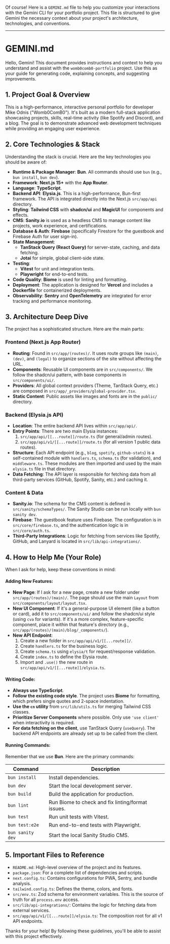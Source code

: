 Of course! Here is a `GEMINI.md` file to help you customize your interactions with the Gemini CLI
for your portfolio project. This file is structured to give Gemini the necessary context about your
project's architecture, technologies, and conventions.

---

# GEMINI.md

Hello, Gemini! This document provides instructions and context to help you understand and assist
with the `womb0comb0-portfolio` project. Use this as your guide for generating code, explaining
concepts, and suggesting improvements.

## 1. Project Goal & Overview

This is a high-performance, interactive personal portfolio for developer Mike Odnis ("Womb0ComB0").
It's built as a modern full-stack application showcasing projects, skills, real-time activity (like
Spotify and Discord), and a blog. The goal is to demonstrate advanced web development techniques
while providing an engaging user experience.

## 2. Core Technologies & Stack

Understanding the stack is crucial. Here are the key technologies you should be aware of:

- **Runtime & Package Manager**: **Bun**. All commands should use `bun` (e.g., `bun install`,
  `bun dev`).
- **Framework**: **Next.js 15+** with the **App Router**.
- **Language**: **TypeScript**.
- **Backend API**: **Elysia.js**. This is a high-performance, Bun-first framework. The API is
  integrated directly into the Next.js `src/app/api` directory.
- **Styling**: **Tailwind CSS** with **shadcn/ui** and **MagicUI** for components and effects.
- **CMS**: **Sanity.io** is used as a headless CMS to manage content like projects, work experience,
  and certifications.
- **Database & Auth**: **Firebase** (specifically Firestore for the guestbook and Firebase Auth for
  user sign-in).
- **State Management**:
  - **TanStack Query (React Query)** for server-state, caching, and data fetching.
  - **Jotai** for simple, global client-side state.
- **Testing**:
  - **Vitest** for unit and integration tests.
  - **Playwright** for end-to-end tests.
- **Code Quality**: **Biome** is used for linting and formatting.
- **Deployment**: The application is designed for **Vercel** and includes a **Dockerfile** for
  containerized deployments.
- **Observability**: **Sentry** and **OpenTelemetry** are integrated for error tracking and
  performance monitoring.

## 3. Architecture Deep Dive

The project has a sophisticated structure. Here are the main parts:

### Frontend (Next.js App Router)

- **Routing**: Found in `src/app/(routes)/`. It uses route groups like `(main)`, `(dev)`, and
  `(legal)` to organize sections of the site without affecting the URL.
- **Components**: Reusable UI components are in `src/components/`. We follow the shadcn/ui pattern,
  with base components in `src/components/ui/`.
- **Providers**: All global context providers (Theme, TanStack Query, etc.) are composed in
  `src/app/_providers/global-provider.tsx`.
- **Static Content**: Public assets like images and fonts are in the `public/` directory.

### Backend (Elysia.js API)

- **Location**: The entire backend API lives within `src/app/api/`.
- **Entry Points**: There are two main Elysia instances:
  1.  `src/app/api/[[...route]]/route.ts` (for general/admin routes).
  2.  `src/app/api/v1/[[...route]]/route.ts` (for all version 1 public data routes).
- **Structure**: Each API endpoint (e.g., `blog`, `spotify`, `github-stats`) is a self-contained
  module with `handlers.ts`, `schema.ts` (for validation), and `middleware.ts`. These modules are
  then imported and used by the main `elysia.ts` file in that directory.
- **Data Fetching**: The API layer is responsible for fetching data from all third-party services
  (GitHub, Spotify, Sanity, etc.) and caching it.

### Content & Data

- **Sanity.io**: The schema for the CMS content is defined in `src/sanity/schemaTypes/`. The Sanity
  Studio can be run locally with `bun sanity dev`.
- **Firebase**: The guestbook feature uses Firebase. The configuration is in `src/core/firebase.ts`,
  and the authentication logic is in `src/core/auth.ts`.
- **Third-Party Integrations**: Logic for fetching from services like Spotify, GitHub, and Lanyard
  is located in `src/lib/api-integrations/`.

## 4. How to Help Me (Your Role)

When I ask for help, keep these conventions in mind:

#### **Adding New Features:**

- **New Page**: If I ask for a new page, create a new folder under `src/app/(routes)/(main)/`. The
  page should use the main `Layout` from `src/components/layout/layout.tsx`.
- **New UI Component**: If it's a general-purpose UI element (like a button or card), add it to
  `src/components/ui/` and follow the shadcn/ui style (using `cva` for variants). If it's a more
  complex, feature-specific component, place it within that feature's directory (e.g.,
  `src/app/(routes)/(main)/blog/_components/`).
- **New API Endpoint**:
  1.  Create a new folder in `src/app/api/v1/[[...route]]/`.
  2.  Create `handlers.ts` for the business logic.
  3.  Create `schema.ts` using `elysia/t` for request/response validation.
  4.  Create `index.ts` to define the Elysia route.
  5.  Import and `.use()` the new route in `src/app/api/v1/[[...route]]/elysia.ts`.

#### **Writing Code:**

- **Always use TypeScript**.
- **Follow the existing code style**. The project uses **Biome** for formatting, which prefers
  single quotes and 2-space indentation.
- **Use the `cn` utility** from `src/lib/utils.ts` for merging Tailwind CSS classes.
- **Prioritize Server Components** where possible. Only use `'use client'` when interactivity is
  required.
- **For data fetching on the client**, use TanStack Query (`useQuery`). The backend API endpoints
  are already set up to be called from the client.

#### **Running Commands:**

Remember that we use **Bun**. Here are the primary commands:

| Command          | Description                                       |
| ---------------- | ------------------------------------------------- |
| `bun install`    | Install dependencies.                             |
| `bun dev`        | Start the local development server.               |
| `bun build`      | Build the application for production.             |
| `bun lint`       | Run Biome to check and fix linting/format issues. |
| `bun test`       | Run unit tests with Vitest.                       |
| `bun test:e2e`   | Run end-to-end tests with Playwright.             |
| `bun sanity dev` | Start the local Sanity Studio CMS.                |

## 5. Important Files to Reference

- `README.md`: High-level overview of the project and its features.
- `package.json`: For a complete list of dependencies and scripts.
- `next.config.ts`: Contains configurations for PWA, Sentry, and bundle analysis.
- `tailwind.config.ts`: Defines the theme, colors, and fonts.
- `src/env.ts`: Zod schema for environment variables. This is the source of truth for all
  `process.env` access.
- `src/lib/api-integrations/`: Contains the logic for fetching data from external services.
- `src/app/api/v1/[[...route]]/elysia.ts`: The composition root for all v1 API endpoints.

Thanks for your help! By following these guidelines, you'll be able to assist with this project
effectively.
